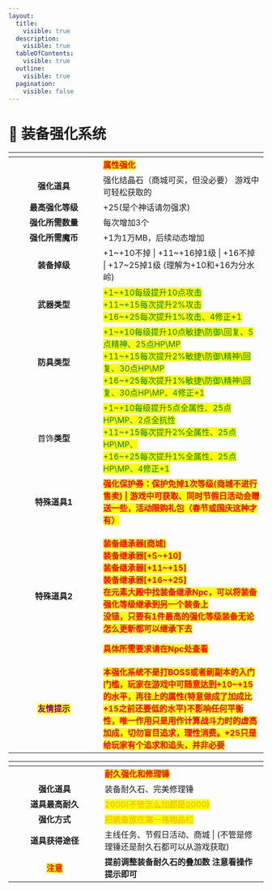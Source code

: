 ```yaml
---
layout:
  title:
    visible: true
  description:
    visible: true
  tableOfContents:
    visible: true
  outline:
    visible: true
  pagination:
    visible: false
---
```


# 🎀 装备强化系统

<table data-header-hidden><thead><tr><th width="163" align="center"></th><th></th></tr></thead><tbody><tr><td align="center"></td><td>                                                             <mark style="color:red;"><strong>属性强化</strong></mark></td></tr><tr><td align="center"><strong>强化道具</strong></td><td>强化结晶石（商城可买，但没必要） 游戏中可轻松获取的</td></tr><tr><td align="center"><strong>最高强化等级</strong></td><td>+25(是个神话请勿强求)</td></tr><tr><td align="center"><strong>强化所需数量</strong></td><td>每次增加3个</td></tr><tr><td align="center"><strong>强化所需魔币</strong></td><td>+1为1万MB，后续动态增加</td></tr><tr><td align="center"><strong>装备掉级</strong></td><td>+1~+10不掉 | +11~+16掉1级 | +16不掉 | +17~25掉1级  (理解为+10和+16为分水岭)</td></tr><tr><td align="center"><strong>武器类型</strong></td><td><mark style="color:green;">+1~+10每级提升10点攻击</mark><br><mark style="color:green;">+11~+15每次提升2%攻击</mark><br><mark style="color:green;">+16~+25每次提升1%攻击、4修正+1</mark></td></tr><tr><td align="center"><strong>防具类型</strong></td><td><mark style="color:green;">+1~+10每级提升10点敏捷\防御\回复、5点精神、25点HP\MP</mark><br><mark style="color:green;">+11~+15每次提升2%敏捷\防御\精神\回复、30点HP\MP</mark><br><mark style="color:green;">+16~+25每次提升1%敏捷\防御\精神\回复、30点HP\MP、4修正+1</mark></td></tr><tr><td align="center">首饰<strong>类型</strong></td><td><mark style="color:green;">+1~+10每级提升5点全属性、25点HP\MP、2点全抗性</mark><br><mark style="color:green;">+11~+15每次提升2%全属性、25点HP\MP、</mark><br><mark style="color:green;">+16~+25每次提升1%全属性、25点HP\MP、4修正+1</mark></td></tr><tr><td align="center"><strong>特殊道具1</strong></td><td><mark style="color:red;"><strong>强化保护券：保护免掉1次等级(商城不进行售卖) | 游戏中可获取、同时节假日活动会赠送一些，活动限购礼包（春节或国庆这种才有）</strong></mark></td></tr><tr><td align="center"><strong>特殊道具2</strong></td><td><p><mark style="color:red;"><strong>装备继承器[商城]</strong></mark><br><mark style="color:red;"><strong>装备继承器[+5~+10]</strong></mark><br><mark style="color:red;"><strong>装备继承器[+11~+15]</strong></mark><br><mark style="color:red;"><strong>装备继承器[+16~+25]</strong></mark><br><mark style="color:red;"><strong>在元素大殿中找装备继承Npc，可以将装备强化等级继承到另一个装备上</strong></mark><br><mark style="color:red;"><strong>没错，只要有1件最高的强化等级装备无论怎么更新都可以继承下去</strong></mark></p><p><mark style="color:red;"><strong>具体所需要求请在Npc处查看</strong></mark></p></td></tr><tr><td align="center"><mark style="color:purple;"><strong>友情提示</strong></mark></td><td><mark style="color:red;"><strong>本强化系统不是打BOSS或者刷副本的入门门槛，玩家在游戏中可随意达到+10~+15的水平，再往上的属性(特意做成了加成比+15之前还要低的水平)不影响任何平衡性，唯一作用只是用作计算战斗力时的虚高加成，切勿盲目追求，理性消费。+25只是给玩家有个追求和追头，并非必要</strong></mark></td></tr></tbody></table>



<table data-header-hidden><thead><tr><th width="166" align="center"></th><th></th></tr></thead><tbody><tr><td align="center"><br></td><td>                                                <mark style="color:red;"><strong>耐久强化和修理锤</strong></mark></td></tr><tr><td align="center"><strong>强化道具</strong></td><td>装备耐久石、完美修理锤</td></tr><tr><td align="center"><strong>道具最高耐久</strong></td><td><mark style="color:orange;">2000(不管怎么加都是2000)</mark></td></tr><tr><td align="center"><strong>强化方式</strong></td><td><mark style="color:orange;">把装备放在第一格物品栏</mark></td></tr><tr><td align="center"><strong>道具获得途径</strong></td><td>主线任务、节假日活动、商城 | (不管是修理锤还是耐久石都可以从游戏获取)</td></tr><tr><td align="center"><mark style="color:red;"><strong>注意</strong></mark> </td><td><strong>提前调整装备耐久石的叠加数 注意看操作提示即可</strong></td></tr></tbody></table>
